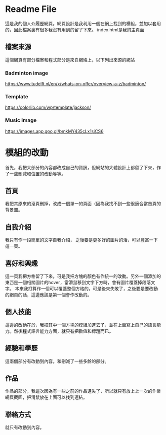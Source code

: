 # Readme File

 這是我的個人介履歷網頁，網頁設計是我利用一個在網上找到的模組，並加以套用的，因此檔案裏有很多我沒有用到的留了下來。
index.html是我的主頁面

## 檔案來源
這個網頁有部分檔案和程式部分是來自網絡上，以下列出來源的網站


### Badminton image 
https://www.tudelft.nl/en/x/whats-on-offer/overview-a-z/badminton/


### Template
https://colorlib.com/wp/template/jackson/

### Music image
https://images.app.goo.gl/bmkMY435cLx1siCS6


# 模組的改動
首先，我把大部分的內容都改成自己的資訊，但網站的大體設計上都留了下來，作了一些刪減和位置的改動等等。

## 首頁
我把其原來的滾頁刪掉，改成一個單一的頁面（因為我找不到一些很適合當首頁的背景圖。

## 自我介紹
我只有作一段簡單的文字自我介紹， 之後要是更多好的圖片的活，可以豐富一下這一頁。

## 喜好和興趣
這一頁我把方格留了下來，可是我把方塊的顏色有作統一的改動。另外一個添加的東西是一個相關圖片的hover，當滑鼠移到文字下方時，會有圖片覆蓋掉段落文字。
本來我打算作一個可以覆蓋整個方格的，可是後來失敗了，之後要是要改動的網頁的話，這邊應該是第一個會作改動的。

## 個人技能
這邊的改動在於，我把其中一個方塊的模組加進去了，並在上面寫上自己的語言能力。然後程式語言能力方面，就只有把數值和標題而已。

## 經驗和學歷
這兩個部分有改動到內容，和刪減了一些多餘的部分。

## 作品
作品的部分，我這次因為有一些之前的作品遺失了，所以就只有放上上一次的作業網頁截圖，把滑鼠放在上面可以找到連結。

## 聯絡方式
就只有改動到內容。
